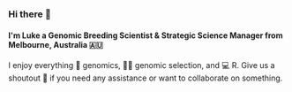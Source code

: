 ### Hi there :wave: 
#### I'm Luke a Genomic Breeding Scientist & Strategic Science Manager from Melbourne, Australia :australia: 
I enjoy everything :dna: genomics, :seedling::cow2: genomic selection, and :computer: R. Give us a shoutout :speech_balloon: if you need any assistance or want to collaborate on something.

<!--
**lpembleton/lpembleton** is a ✨ _special_ ✨ repository because its `README.md` (this file) appears on your GitHub profile.

Here are some ideas to get you started:

- 🔭 I’m currently working on ...
- 🌱 I’m currently learning ...
- 👯 I’m looking to collaborate on ...
- 🤔 I’m looking for help with ...
- 💬 Ask me about ...
- 📫 How to reach me: ...
- 😄 Pronouns: ...
- ⚡ Fun fact: ...
-->
